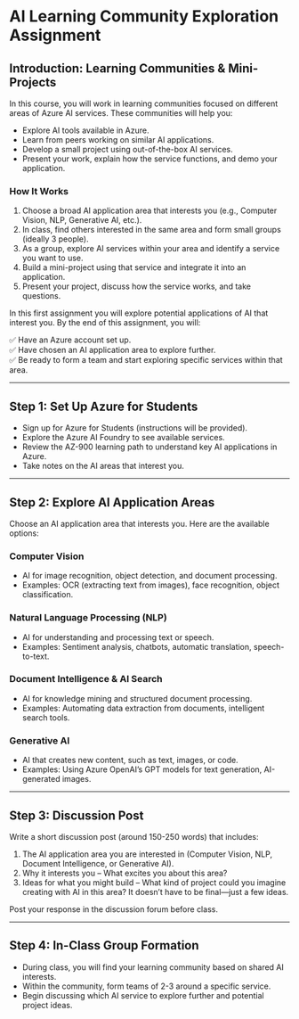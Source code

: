 # AI Learning Community Exploration Assignment

## Introduction: Learning Communities & Mini-Projects

In this course, you will work in learning communities focused on different areas of Azure AI services. These communities will help you:

- Explore AI tools available in Azure.
- Learn from peers working on similar AI applications.
- Develop a small project using out-of-the-box AI services.
- Present your work, explain how the service functions, and demo your application.

### How It Works

1. Choose a broad AI application area that interests you (e.g., Computer Vision, NLP, Generative AI, etc.).
2. In class, find others interested in the same area and form small groups (ideally 3 people).
3. As a group, explore AI services within your area and identify a service you want to use.
4. Build a mini-project using that service and integrate it into an application.
5. Present your project, discuss how the service works, and take questions.

In this first assignment you will explore potential applications of AI that interest you. By the end of this assignment, you will:  

✅ Have an Azure account set up.  
✅ Have chosen an AI application area to explore further.  
✅ Be ready to form a team and start exploring specific services within that area.

---

## Step 1: Set Up Azure for Students

- Sign up for Azure for Students (instructions will be provided).
- Explore the Azure AI Foundry to see available services.
- Review the AZ-900 learning path to understand key AI applications in Azure.
- Take notes on the AI areas that interest you.

---

## Step 2: Explore AI Application Areas

Choose an AI application area that interests you. Here are the available options:

### Computer Vision

- AI for image recognition, object detection, and document processing.
- Examples: OCR (extracting text from images), face recognition, object classification.

### Natural Language Processing (NLP)

- AI for understanding and processing text or speech.
- Examples: Sentiment analysis, chatbots, automatic translation, speech-to-text.

### Document Intelligence & AI Search

- AI for knowledge mining and structured document processing.
- Examples: Automating data extraction from documents, intelligent search tools.

### Generative AI

- AI that creates new content, such as text, images, or code.
- Examples: Using Azure OpenAI’s GPT models for text generation, AI-generated images.

---

## Step 3: Discussion Post

Write a short discussion post (around 150-250 words) that includes:

1. The AI application area you are interested in (Computer Vision, NLP, Document Intelligence, or Generative AI).
2. Why it interests you – What excites you about this area?
3. Ideas for what you might build – What kind of project could you imagine creating with AI in this area? It doesn’t have to be final—just a few ideas.

Post your response in the discussion forum before class.

---

## Step 4: In-Class Group Formation

- During class, you will find your learning community based on shared AI interests.
- Within the community, form teams of 2-3 around a specific service.
- Begin discussing which AI service to explore further and potential project ideas.

